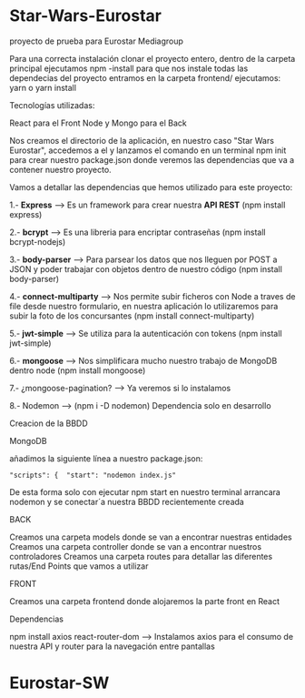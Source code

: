 # Star-Wars-Eurostar
proyecto de prueba para Eurostar Mediagroup

Para una correcta instalación clonar el proyecto entero,
dentro de la carpeta principal ejecutamos npm -install para que nos instale todas las dependecias del proyecto
entramos en la carpeta frontend/
ejecutamos:
yarn
o
yarn install


Tecnologías utilizadas:

React para el Front
Node y Mongo para el Back

Nos creamos el directorio de la aplicación, en nuestro caso "Star Wars Eurostar", accedemos a el y lanzamos 
el comando en un terminal npm init para crear nuestro package.json donde veremos las dependencias que va a contener
nuestro proyecto.


Vamos a detallar las dependencias que hemos utilizado para este proyecto:

1.- **Express** —> Es un framework para crear nuestra **API REST** (npm install express)

2.- **bcrypt** —> Es una libreria para encriptar contraseñas (npm install bcrypt-nodejs)

3.- **body-parser** —> Para parsear los datos que nos lleguen por POST a JSON y poder trabajar con objetos dentro de nuestro código (npm install body-parser)

4.- **connect-multiparty** —> Nos permite subir ficheros con Node a traves de file desde nuestro formulario, en nuestra aplicación lo utilizaremos para subir la foto de los concursantes (npm install connect-multiparty)

5.- **jwt-simple** —> Se utiliza para la autenticación con tokens (npm install jwt-simple)

6.- **mongoose** —> Nos simplificara mucho nuestro trabajo de MongoDB dentro node (npm install mongoose)

7.- ¿mongoose-pagination? —> Ya veremos si lo instalamos

8.- Nodemon —> (npm i -D nodemon) Dependencia solo en desarrollo

Creacion de la BBDD

MongoDB

añadimos la siguiente línea a nuestro package.json:

    "scripts": {  "start": "nodemon index.js"

De esta forma solo con ejecutar npm start en nuestro terminal arrancara nodemon y se conectar´a nuestra BBDD 
recientemente creada

BACK

Creamos una carpeta models donde se van a encontrar nuestras entidades
Creamos una carpeta controller donde se van a encontrar nuestros controladores
Creamos una carpeta routes para detallar las diferentes rutas/End Points que vamos a utilizar

FRONT

Creamos una carpeta frontend donde alojaremos la parte front en React

Dependencias

npm install  axios react-router-dom —> Instalamos axios para el consumo de nuestra API y router para la navegación
entre pantallas


# Eurostar-SW
